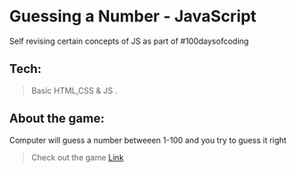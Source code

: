 # Guessing a Number - JavaScript

Self revising certain concepts of JS as part of #100daysofcoding

## Tech:

> Basic HTML,CSS & JS .

## About the game:

Computer will guess a number betweeen 1-100 and you try to guess it right

> Check out the game [Link](https://shijoshaji.github.io/guess_A_number/)
